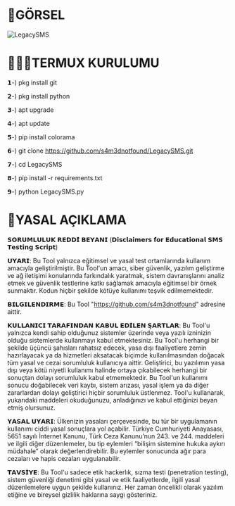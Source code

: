 # 📸GÖRSEL
![LegacySMS](https://github.com/user-attachments/assets/c4efbf82-3eec-434d-987b-b7ecde0c88af)



# 👨🏻‍💻TERMUX KURULUMU
𝟭-) pkg install git

𝟮-) pkg install python

𝟯-) apt upgrade

𝟰-) apt update

𝟱-) pip install colorama

𝟲-) git clone https://github.com/s4m3dnotfound/LegacySMS.git

𝟳-) cd LegacySMS

𝟴-) pip install -r requirements.txt

𝟵-) python LegacySMS.py



# 📜YASAL AÇIKLAMA
𝗦𝗢𝗥𝗨𝗠𝗟𝗨𝗟𝗨𝗞 𝗥𝗘𝗗𝗗𝗜̇ 𝗕𝗘𝗬𝗔𝗡𝗜 (𝗗𝗶𝘀𝗰𝗹𝗮𝗶𝗺𝗲𝗿𝘀 𝗳𝗼𝗿 𝗘𝗱𝘂𝗰𝗮𝘁𝗶𝗼𝗻𝗮𝗹 𝗦𝗠𝗦 𝗧𝗲𝘀𝘁𝗶𝗻𝗴 𝗦𝗰𝗿𝗶𝗽𝘁)

𝗨𝗬𝗔𝗥𝗜:
Bu Tool yalnızca eğitimsel ve yasal test ortamlarında kullanım amacıyla geliştirilmiştir.
Bu Tool'un amacı, siber güvenlik, yazılım geliştirme ve ağ iletişimi konularında farkındalık yaratmak, sistem davranışlarını analiz etmek ve güvenlik testlerine katkı sağlamak amacıyla eğitimsel bir örnek sunmaktır.
Kodun hiçbir şekilde kötüye kullanımı teşvik edilmemektedir.

𝗕𝗜𝗟𝗚𝗜𝗟𝗘𝗡𝗗𝗜𝗥𝗠𝗘:
Bu Tool "https://github.com/s4m3dnotfound" adresine aittir.

𝗞𝗨𝗟𝗟𝗔𝗡𝗜𝗖𝗜 𝗧𝗔𝗥𝗔𝗙𝗜𝗡𝗗𝗔𝗡 𝗞𝗔𝗕𝗨𝗟 𝗘𝗗𝗜̇𝗟𝗘𝗡 𝗦̧𝗔𝗥𝗧𝗟𝗔𝗥:
Bu Tool'u yalnızca kendi sahip olduğunuz sistemler üzerinde veya yazılı izninizin olduğu sistemlerde kullanmayı kabul etmektesiniz.
Bu Tool'u herhangi bir şekilde üçüncü şahısları rahatsız edecek, yasa dışı faaliyetlere zemin hazırlayacak ya da hizmetleri aksatacak biçimde kullanılmasından doğacak tüm yasal ve cezai sorumluluk kullanıcıya aittir. Geliştirici, bu yazılımın yasa dışı veya kötü niyetli kullanımı halinde ortaya çıkabilecek herhangi bir sonuçtan dolayı sorumluluk kabul etmemektedir.
Bu Tool'un kullanımı sonucu doğabilecek veri kaybı, sistem arızası, yasal işlem ya da diğer zararlardan dolayı geliştirici hiçbir sorumluluk üstlenmez.
Tool'u kullanarak, yukarıdaki maddeleri okuduğunuzu, anladığınızı ve kabul ettiğinizi beyan etmiş olursunuz.

𝗬𝗔𝗦𝗔𝗟 𝗨𝗬𝗔𝗥𝗜:
Ülkenizin yasaları çerçevesinde, bu tür bir uygulamanın kullanımı ciddi yasal sonuçlara yol açabilir.
Türkiye Cumhuriyeti Anayasası, 5651 sayılı İnternet Kanunu, Türk Ceza Kanunu’nun 243. ve 244. maddeleri ve ilgili diğer düzenlemeler, bu tip eylemleri “bilişim sistemine hukuka aykırı müdahale” olarak değerlendirebilir.
Bu eylemler sonucunda ağır para cezaları ve hapis cezaları uygulanabilir.

𝗧𝗔𝗩𝗦𝗜̇𝗬𝗘:
Bu Tool'u sadece etik hackerlık, sızma testi (penetration testing), sistem güvenliği denetimi gibi yasal ve etik faaliyetlerde, ilgili yasal düzenlemelere uygun şekilde kullanınız.
Her zaman öncelikli olarak yazılım etiğine ve bireysel gizlilik haklarına saygı gösteriniz.
